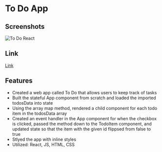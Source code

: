 # To Do App

## Screenshots
![To Do React](https://user-images.githubusercontent.com/55764020/87354281-ebdedd00-c523-11ea-94a7-076c835be71d.JPG)

## Link
[Link](https://robertlee12379.github.io/to_do_react/#/)

## Features

* Created a web app called To Do that allows users to keep track of tasks
* Built the stateful App component from scratch and loaded the imported todosData into state
* Using the array map method, rendered a child component for each todo item in the todosData array
* Created an event handler in the App component for when the checkbox is clicked, passed the method down to the TodoItem component, and updated state so that the item with the given id flippsed from false to true 
* Stlyed the app with inline styles 
* Utilized: React, JS, HTML, CSS

